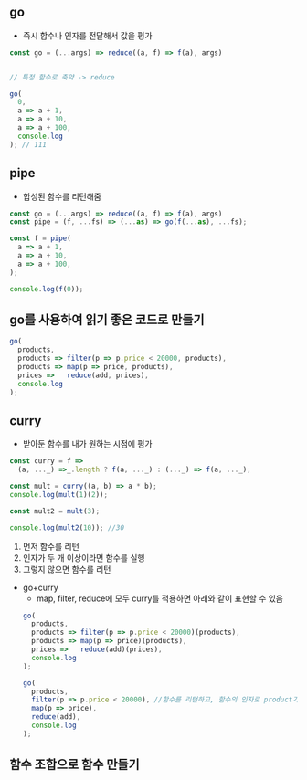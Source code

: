 ## go
* 즉시 함수나 인자를 전달해서 값을 평가

```js
const go = (...args) => reduce((a, f) => f(a), args)


// 특정 함수로 축약 -> reduce

go(
  0,
  a => a + 1,
  a => a + 10,
  a => a + 100,
  console.log
); // 111
```

## pipe
* 합성된 함수를 리턴해줌
```js
const go = (...args) => reduce((a, f) => f(a), args)
const pipe = (f, ...fs) => (...as) => go(f(...as), ...fs);

const f = pipe(
  a => a + 1,
  a => a + 10,
  a => a + 100,
);

console.log(f(0));
```

## go를 사용하여 읽기 좋은 코드로 만들기
```js
go(
  products,
  products => filter(p => p.price < 20000, products),
  products => map(p => price, products),
  prices =>   reduce(add, prices),
  console.log
);
```

## curry
* 받아둔 함수를 내가 원하는 시점에 평가
```js
const curry = f =>
  (a, ..._) =>_.length ? f(a, ..._) : (..._) => f(a, ..._);

const mult = curry((a, b) => a * b);
console.log(mult(1)(2));

const mult2 = mult(3);

console.log(mult2(10)); //30
```
1. 먼저 함수를 리턴
2. 인자가 두 개 이상이라면 함수를 실행
3. 그렇지 않으면 함수를 리턴

* go+curry
  * map, filter, reduce에 모두 curry를 적용하면 아래와 같이 표현할 수 있음
  ```js
  go(
    products,
    products => filter(p => p.price < 20000)(products),
    products => map(p => price)(products),
    prices =>   reduce(add)(prices),
    console.log
  );
  ```
  ```js
  go(
    products,
    filter(p => p.price < 20000), //함수를 리턴하고, 함수의 인자로 product가 들어감.
    map(p => price),
    reduce(add),
    console.log
  );
  ```

## 함수 조합으로 함수 만들기
